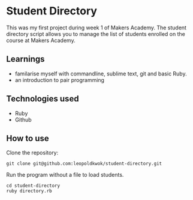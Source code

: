Student Directory
=================

This was my first project during week 1 of Makers Academy. The student directory script allows you to manage the list of students enrolled on the course at Makers Academy.

Learnings
---------- 
* familarise myself with commandline, sublime text, git and basic Ruby.
* an introduction to pair programming
 

Technologies used
-----------------

* Ruby
* Github

How to use
----------

Clone the repository:

```shell
git clone git@github.com:leopoldkwok/student-directory.git
```


Run the program without a file to load students.

```shell
cd student-directory
ruby directory.rb
```